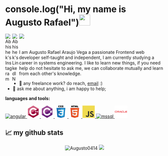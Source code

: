  <h1>console.log("Hi, my name is Augusto Rafael")<span><img src="https://user-images.githubusercontent.com/79212373/171908796-284fbe3e-a3ac-41ac-82f4-3e42c98a516a.gif" width="35px" height = "35px"></span></h1>

<a href="https://www.instagram.com/augustorafaelaraujo/">
  <img align="left" alt="Abhishek's Instagram" width="22px" src="https://raw.githubusercontent.com/hussainweb/hussainweb/main/icons/instagram.png" />
</a>
<a href="https://www.linkedin.com/in/augusto-rafael-araujo-vega-37237121a/">
  <img align="left" alt="Abhishek's LinkedIN" width="22px" src="https://raw.githubusercontent.com/peterthehan/peterthehan/master/assets/linkedin.svg" />
</a>

![](https://visitor-badge.glitch.me/badge?page_id=Augusto0414.Augusto0414)

<br />
I am Augusto Rafael Araujo Vega a passionate Frontend web developer self-taught and independent, I am currently studying a career in systems engineering. 
I like to learn new things, if you need help do not hesitate to ask me, we can collaborate mutually and learn from each other's knowledge.

  
- 💼 any freelance work? do reach, [email](mailto:augustopelis4@gmail.com?Subject=Hi%20Augusto0414) :)
- 💬 ask me about anything, i am happy to help;

**languages and tools:**  

<p align="left"> <a href="https://angular.io" target="_blank" rel="noreferrer"> <img src="https://angular.io/assets/images/logos/angular/angular.svg" alt="angular" width="40" height="40"/> </a> <a href="https://www.w3schools.com/cpp/" target="_blank" rel="noreferrer"> <img src="https://raw.githubusercontent.com/devicons/devicon/master/icons/cplusplus/cplusplus-original.svg" alt="cplusplus" width="40" height="40"/> </a> <a href="https://www.w3schools.com/cs/" target="_blank" rel="noreferrer"> <img src="https://raw.githubusercontent.com/devicons/devicon/master/icons/csharp/csharp-original.svg" alt="csharp" width="40" height="40"/> </a> <a href="https://www.w3schools.com/css/" target="_blank" rel="noreferrer"> <img src="https://raw.githubusercontent.com/devicons/devicon/master/icons/css3/css3-original-wordmark.svg" alt="css3" width="40" height="40"/> </a> <a href="https://www.w3.org/html/" target="_blank" rel="noreferrer"> <img src="https://raw.githubusercontent.com/devicons/devicon/master/icons/html5/html5-original-wordmark.svg" alt="html5" width="40" height="40"/> </a> <a href="https://developer.mozilla.org/en-US/docs/Web/JavaScript" target="_blank" rel="noreferrer"> <img src="https://raw.githubusercontent.com/devicons/devicon/master/icons/javascript/javascript-original.svg" alt="javascript" width="40" height="40"/> </a> <a href="https://www.microsoft.com/en-us/sql-server" target="_blank" rel="noreferrer"> <img src="https://www.svgrepo.com/show/303229/microsoft-sql-server-logo.svg" alt="mssql" width="40" height="40"/> </a> <a href="https://www.oracle.com/" target="_blank" rel="noreferrer"> <img src="https://raw.githubusercontent.com/devicons/devicon/master/icons/oracle/oracle-original.svg" alt="oracle" width="40" height="40"/> </a> </p>

<h2>📈 my github stats</h2>
<div  align="center">
 <p>
<img height="170em" src="https://github-readme-stats.vercel.app/api?username=Augusto0414&show_icons=true&theme=gotham" alt="Augusto0414" />
  <img height="170em" src="https://github-readme-stats.vercel.app/api/top-langs/?username=Augusto0414&layout=compact&langs_count=7&theme=gotham"/>
 </p>
</div>






